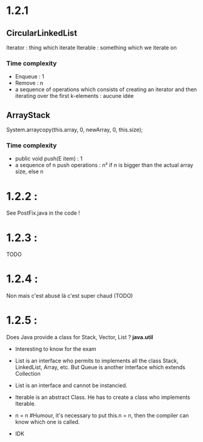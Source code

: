# **1.2.1**
## CircularLinkedList
Iterator : thing which iterate
Iterable : something which we iterate on

### Time complexity
- Enqueue : 1
- Remove : n
- a sequence of operations which consists of creating an iterator and then iterating over the first k-elements : aucune idée

## ArrayStack
System.arraycopy(this.array, 0, newArray, 0, this.size);

### Time complexity
- public void push(E item) : 1
- a sequence of n push operations : n² if n is bigger than the actual array size, else n

# **1.2.2** : 
See PostFix.java in the code !

# **1.2.3** :
TODO

# **1.2.4** :
Non mais c'est abusé là c'est super chaud (TODO)

# **1.2.5** :
Does Java provide a class for Stack, Vector, List ? **java.util**
- Interesting to know for the exam
- List is an interface who permits to implements all the class Stack, LinkedList, Array, etc. But Queue is another interface which extends Collection

- List is an interface and cannot be instancied.
- Iterable is an abstract Class. He has to create a class who implements Iterable.
- n = n #Humour, it's necessary to put this.n = n, then the compiler can know which one is called.

- IDK